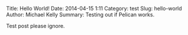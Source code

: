 Title: Hello World!
Date: 2014-04-15 1:11
Category: test
Slug: hello-world
Author: Michael Kelly
Summary: Testing out if Pelican works.

Test post please ignore.
